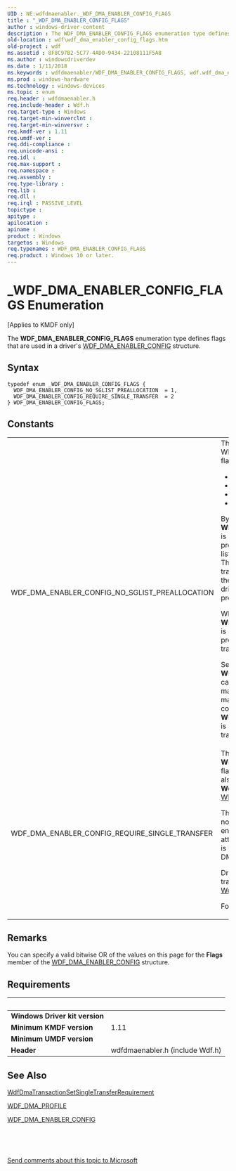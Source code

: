 ```yaml
---
UID : NE:wdfdmaenabler._WDF_DMA_ENABLER_CONFIG_FLAGS
title : "_WDF_DMA_ENABLER_CONFIG_FLAGS"
author : windows-driver-content
description : The WDF_DMA_ENABLER_CONFIG_FLAGS enumeration type defines flags that are used in a driver's WDF_DMA_ENABLER_CONFIG structure.
old-location : wdf\wdf_dma_enabler_config_flags.htm
old-project : wdf
ms.assetid : 8F8C97B2-5C77-4AD0-9434-22108111F5A8
ms.author : windowsdriverdev
ms.date : 1/11/2018
ms.keywords : wdfdmaenabler/WDF_DMA_ENABLER_CONFIG_FLAGS, wdf.wdf_dma_enabler_config_flags, wdfdmaenabler/WDF_DMA_ENABLER_CONFIG_NO_SGLIST_PREALLOCATION, wdfdmaenabler/WDF_DMA_ENABLER_CONFIG_REQUIRE_SINGLE_TRANSFER, WDF_DMA_ENABLER_CONFIG_NO_SGLIST_PREALLOCATION, WDF_DMA_ENABLER_CONFIG_FLAGS enumeration, kmdf.wdf_dma_enabler_config_flags, WDF_DMA_ENABLER_CONFIG_FLAGS, _WDF_DMA_ENABLER_CONFIG_FLAGS, WDF_DMA_ENABLER_CONFIG_REQUIRE_SINGLE_TRANSFER
ms.prod : windows-hardware
ms.technology : windows-devices
ms.topic : enum
req.header : wdfdmaenabler.h
req.include-header : Wdf.h
req.target-type : Windows
req.target-min-winverclnt : 
req.target-min-winversvr : 
req.kmdf-ver : 1.11
req.umdf-ver : 
req.ddi-compliance : 
req.unicode-ansi : 
req.idl : 
req.max-support : 
req.namespace : 
req.assembly : 
req.type-library : 
req.lib : 
req.dll : 
req.irql : PASSIVE_LEVEL
topictype : 
apitype : 
apilocation : 
apiname : 
product : Windows
targetos : Windows
req.typenames : WDF_DMA_ENABLER_CONFIG_FLAGS
req.product : Windows 10 or later.
---
```


# _WDF_DMA_ENABLER_CONFIG_FLAGS Enumeration
<p class="CCE_Message">[Applies to KMDF only]

The <b>WDF_DMA_ENABLER_CONFIG_FLAGS</b> enumeration type defines flags that are used in a driver's <a href="..\wdfdmaenabler\ns-wdfdmaenabler-_wdf_dma_enabler_config.md">WDF_DMA_ENABLER_CONFIG</a> structure.

## Syntax
````
typedef enum _WDF_DMA_ENABLER_CONFIG_FLAGS { 
  WDF_DMA_ENABLER_CONFIG_NO_SGLIST_PREALLOCATION  = 1,
  WDF_DMA_ENABLER_CONFIG_REQUIRE_SINGLE_TRANSFER  = 2
} WDF_DMA_ENABLER_CONFIG_FLAGS;
````

## Constants

<table>

<tr>
<td>WDF_DMA_ENABLER_CONFIG_NO_SGLIST_PREALLOCATION</td>
<td>The WDF_DMA_ENABLER_CONFIG_NO_SGLIST_PREALLOCATION flag applies only  to the following DMA profiles:
<ul>
<li>WdfDmaProfileScatterGather</li>
<li>WdfDmaProfileScatterGather64</li>
<li>WdfDmaProfileScatterGatherDuplex </li>
<li>WdfDmaProfileScatterGather64Duplex</li>
</ul> 
      By default, when <b>WDF_DMA_ENABLER_CONFIG_NO_SGLIST_PREALLOCATION</b> is not set and the <a href="..\wdfdmaenabler\ne-wdfdmaenabler-_wdf_dma_profile.md">WDF_DMA_PROFILE</a> is one of those in the previous list, WDF  
      creates a lookaside list of scatter/gather lists that is  used by this DMA adapter's transaction 
      objects. The list entries are initialized to allow the maximum specified  
      transfer length. When the transaction is executed, WDF calls the <a href="..\wdm\nc-wdm-pbuild_scatter_gather_list.md">BuildScatterGatherList</a> entry function. Forward progress drivers 
      must not set this flag and must use one of the four profiles shown previously.

 When <b>WDF_DMA_ENABLER_CONFIG_NO_SGLIST_PREALLOCATION</b> is set and the <a href="..\wdfdmaenabler\ne-wdfdmaenabler-_wdf_dma_profile.md">WDF_DMA_PROFILE</a> is one of those in the previous list, WDF does not create a lookaside list. When the transaction is executed, WDF calls  <a href="..\wdm\nc-wdm-pget_scatter_gather_list.md">GetScatterGatherList</a>.

Setting <b>WDF_DMA_ENABLER_CONFIG_NO_SGLIST_PREALLOCATION</b> can result in reduced memory usage, particularly when the maximum transfer length is large. However, setting this flag may cause failure to perform DMA operations in low memory conditions. To guarantee forward progress when <b>WDF_DMA_ENABLER_CONFIG_NO_SGLIST_PREALLOCATION</b> is set, a driver might use a separate DMA enabler, or bounce transfers through a common buffer.</td>
</tr>

<tr>
<td>WDF_DMA_ENABLER_CONFIG_REQUIRE_SINGLE_TRANSFER</td>
<td>The <b>WDF_DMA_ENABLER_CONFIG_REQUIRE_SINGLE_TRANSFER</b> flag is available starting in version 1.19 of KMDF.  This flag also requires DMA version 3.
 To select DMA version 3, set the <b>WdmDmaVersionOverride</b> member of <a href="..\wdfdmaenabler\ns-wdfdmaenabler-_wdf_dma_enabler_config.md">WDF_DMA_ENABLER_CONFIG</a> to 3.

This flag applies to all DMA profiles. When it is set, WDF does not fragment any WDFDMATRANSACTION created with this enabler into multiple DMA transfers. If this is not possible, attempts to initialize or execute the transaction fail. This option is intended for devices that need to receive all data in a single DMA operation.

Drivers also have the option of specifying this on a per-transaction level with <a href="..\wdfdmatransaction\nf-wdfdmatransaction-wdfdmatransactionsetsingletransferrequirement.md">WdfDmaTransactionSetSingleTransferRequirement</a>.

For more info, see <a href="https://msdn.microsoft.com/windows/hardware/drivers/wdf/using-single-transfer-dma">Using Single Transfer DMA</a>.</td>
</tr>
</table>

## Remarks

You can specify a valid bitwise OR of the values on this page for the <b>Flags</b> member of the <a href="..\wdfdmaenabler\ns-wdfdmaenabler-_wdf_dma_enabler_config.md">WDF_DMA_ENABLER_CONFIG</a> structure.

## Requirements
| &nbsp; | &nbsp; |
| ---- |:---- |
| **Windows Driver kit version** |  |
| **Minimum KMDF version** | 1.11 |
| **Minimum UMDF version** |  |
| **Header** | wdfdmaenabler.h (include Wdf.h) |

## See Also

<a href="..\wdfdmatransaction\nf-wdfdmatransaction-wdfdmatransactionsetsingletransferrequirement.md">WdfDmaTransactionSetSingleTransferRequirement</a>

<a href="..\wdfdmaenabler\ne-wdfdmaenabler-_wdf_dma_profile.md">WDF_DMA_PROFILE</a>

<a href="..\wdfdmaenabler\ns-wdfdmaenabler-_wdf_dma_enabler_config.md">WDF_DMA_ENABLER_CONFIG</a>

 

 

<a href="mailto:wsddocfb@microsoft.com?subject=Documentation%20feedback [wdf\wdf]:%20WDF_DMA_ENABLER_CONFIG_FLAGS enumeration%20 RELEASE:%20(1/11/2018)&amp;body=%0A%0APRIVACY STATEMENT%0A%0AWe use your feedback to improve the documentation. We don't use your email address for any other purpose, and we'll remove your email address from our system after the issue that you're reporting is fixed. While we're working to fix this issue, we might send you an email message to ask for more info. Later, we might also send you an email message to let you know that we've addressed your feedback.%0A%0AFor more info about Microsoft's privacy policy, see http://privacy.microsoft.com/en-us/default.aspx." title="Send comments about this topic to Microsoft">Send comments about this topic to Microsoft</a>